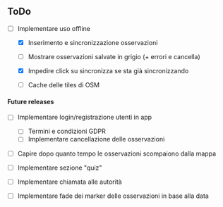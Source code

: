 ## ToDo

- [ ] Implementare uso offline
    - [x] Inserimento e sincronizzazione osservazioni
    - [ ] Mostrare osservazioni salvate in grigio (+ errori e cancella)
    - [x] Impedire click su sincronizza se sta già sincronizzando
	- [ ] Cache delle tiles di OSM


#### Future releases

- [ ] Implementare login/registrazione utenti in app
	- [ ] Termini e condizioni GDPR
    - [ ] Implementare cancellazione delle osservazioni

- [ ] Capire dopo quanto tempo le osservazioni scompaiono dalla mappa

- [ ] Implementare sezione "quiz"
    
- [ ] Implementare chiamata alle autorità

- [ ] Implementare fade dei marker delle osservazioni in base alla data
